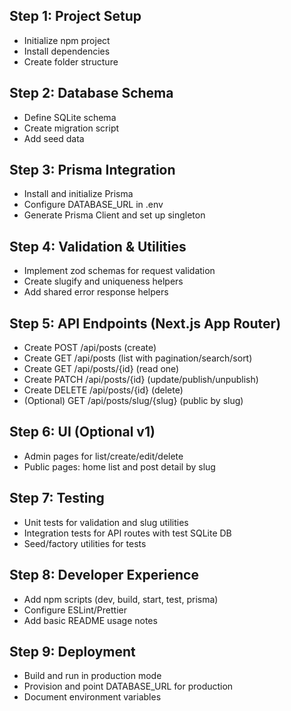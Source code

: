 ## Step 1: Project Setup
- Initialize npm project
- Install dependencies
- Create folder structure

## Step 2: Database Schema
- Define SQLite schema
- Create migration script
- Add seed data

## Step 3: Prisma Integration
- Install and initialize Prisma
- Configure DATABASE_URL in .env
- Generate Prisma Client and set up singleton

## Step 4: Validation & Utilities
- Implement zod schemas for request validation
- Create slugify and uniqueness helpers
- Add shared error response helpers

## Step 5: API Endpoints (Next.js App Router)
- Create POST /api/posts (create)
- Create GET /api/posts (list with pagination/search/sort)
- Create GET /api/posts/{id} (read one)
- Create PATCH /api/posts/{id} (update/publish/unpublish)
- Create DELETE /api/posts/{id} (delete)
- (Optional) GET /api/posts/slug/{slug} (public by slug)

## Step 6: UI (Optional v1)
- Admin pages for list/create/edit/delete
- Public pages: home list and post detail by slug

## Step 7: Testing
- Unit tests for validation and slug utilities
- Integration tests for API routes with test SQLite DB
- Seed/factory utilities for tests

## Step 8: Developer Experience
- Add npm scripts (dev, build, start, test, prisma)
- Configure ESLint/Prettier
- Add basic README usage notes

## Step 9: Deployment
- Build and run in production mode
- Provision and point DATABASE_URL for production
- Document environment variables